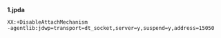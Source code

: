**1.jpda**

```shell
XX:+DisableAttachMechanism
-agentlib:jdwp=transport=dt_socket,server=y,suspend=y,address=15050
```

